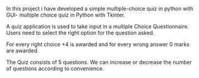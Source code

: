 In this project i have developed a simple multiple-choice quiz in python with GUI- multiple choice quiz in Python with Tkinter.

A quiz application is used to take input in a multiple Choice Questionnaire. Users need to select the right option for the question asked.

For every right choice +4 is awarded and for every wrong answer 0 marks are awarded.

The Quiz consists of 5 questions. We can increase or decrease the number of questions according to convenience.

